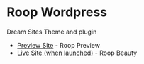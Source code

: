 # Roop Wordpress

Dream Sites Theme and plugin

* [Preview Site](http://preview.roopbeauty.co.uk/) - Roop Preview
* [Live Site (when launched)](http://www.roopbeauty.co.uk/) - Roop Beauty